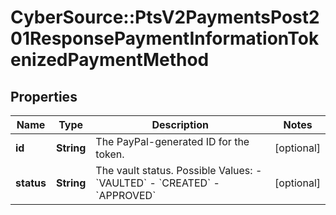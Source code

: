 # CyberSource::PtsV2PaymentsPost201ResponsePaymentInformationTokenizedPaymentMethod

## Properties
Name | Type | Description | Notes
------------ | ------------- | ------------- | -------------
**id** | **String** | The PayPal-generated ID for the token.  | [optional] 
**status** | **String** | The vault status.   Possible Values:   - &#x60;VAULTED&#x60;   - &#x60;CREATED&#x60;   - &#x60;APPROVED&#x60;  | [optional] 



